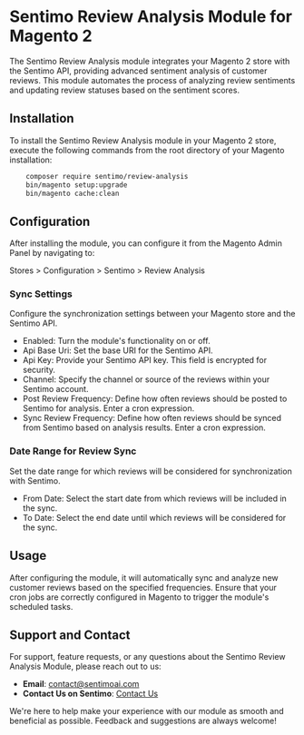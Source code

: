 # Sentimo Review Analysis Module for Magento 2
The Sentimo Review Analysis module integrates your Magento 2 store with the Sentimo API, providing advanced sentiment analysis of customer reviews. This module automates the process of analyzing review sentiments and updating review statuses based on the sentiment scores.

## Installation
To install the Sentimo Review Analysis module in your Magento 2 store, execute the following commands from the root directory of your Magento installation:

```bash
    composer require sentimo/review-analysis
    bin/magento setup:upgrade
    bin/magento cache:clean
```

## Configuration
After installing the module, you can configure it from the Magento Admin Panel by navigating to:

Stores > Configuration > Sentimo > Review Analysis

### Sync Settings
Configure the synchronization settings between your Magento store and the Sentimo API.

- Enabled: Turn the module's functionality on or off.
- Api Base Uri: Set the base URI for the Sentimo API.
- Api Key: Provide your Sentimo API key. This field is encrypted for security.
- Channel: Specify the channel or source of the reviews within your Sentimo account.
- Post Review Frequency: Define how often reviews should be posted to Sentimo for analysis. Enter a cron expression.
- Sync Review Frequency: Define how often reviews should be synced from Sentimo based on analysis results. Enter a cron expression.

### Date Range for Review Sync
Set the date range for which reviews will be considered for synchronization with Sentimo.

- From Date: Select the start date from which reviews will be included in the sync.
- To Date: Select the end date until which reviews will be considered for the sync.

## Usage
After configuring the module, it will automatically sync and analyze new customer reviews based on the specified frequencies. Ensure that your cron jobs are correctly configured in Magento to trigger the module's scheduled tasks.

## Support and Contact

For support, feature requests, or any questions about the Sentimo Review Analysis Module, please reach out to us:

- **Email**: contact@sentimoai.com
- **Contact Us on Sentimo**: [Contact Us](https://sentimoai.com/contact/index)

We're here to help make your experience with our module as smooth and beneficial as possible. Feedback and suggestions are always welcome!
